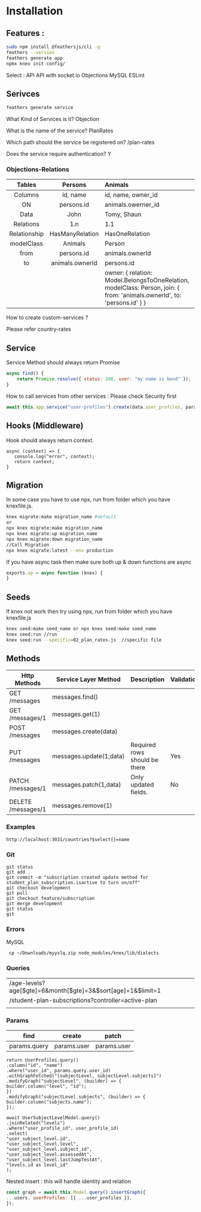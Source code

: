 # Installation

## Features :

```bash
sudo npm install @feathersjs/cli -g
feathers --version
feathers generate app
npmx knex init config/
```

Select :
API
API with socket.io
Objections
MySQL
ESLint

## Serivces 

```bash
feathers generate service
```

What Kind of Services is it?  Objection

What is the name of the service? PlanRates

Which path should the service be registered on? /plan-rates

Does the service require authentication? Y



### Objections-Relations

|    Tables    |     Persons     | Animals                                                      |
| :----------: | :-------------: | :----------------------------------------------------------- |
|   Columns    |    id, name     | id, name, owner_id                                           |
|      ON      |   persons.id    | animals.owerner_id                                           |
|     Data     |      John       | Tomy, Shaun                                                  |
|  Relations   |       1.n       | 1.1                                                          |
| Relationship | HasManyRelation | HasOneRelation                                               |
|  modelClass  |     Animals     | Person                                                       |
|     from     |   persons.id    | animals.ownerId                                              |
|      to      | animals.ownerId | persons.id                                                   |
|              |                 | owner: {       relation: Model.BelongsToOneRelation,       modelClass: Person,       join: {         from: 'animals.ownerId',         to: 'persons.id'       }     } |



How to create custom-services ?

Please refer country-rates

## Service

Service Method should always return Promise

```js
async find() {
    return Promise.resolve({ status: 200, user: "my name is bond" });
}
```

How to call services from other services : Please check Security first

```js
await this.app.service("user-profiles").create(data.user_profiles, params);
```



## Hooks (Middleware)

Hook should always return context. 

```
async (context) => {
   console.log("error", context);
   return context;
}
```

## Migration

In some case you have to use npx, run from folder which you have knexfile.js. 

```bash
knex migrate:make migration_name #default
or
npx knex migrate:make migration_name
npx knex migrate:up migration_name
npx knex migrate:down migration_name
//Call Migration
npx knex migrate:latest --env production
```

If you have async task then make sure both up & down functions are async

```js
exports.up = async function (knex) {
}
```



## Seeds

If knex not work then try using npx, run from folder which you have knexfile.js

```bash
knex seed:make seed_name or npx knex seed:make seed_name
knex seed:run //run
knex seed:run --specific=02_plan_rates.js  //specific file
```



## Methods

| Http Methods       | Service Layer Method    | Description                   | Validation |
| ------------------ | ----------------------- | ----------------------------- | ---------- |
| GET /messages      | messages.find()         |                               |            |
| GET /messages/1    | messages.get(1)         |                               |            |
| POST /messages     | messages.create(data)   |                               |            |
| PUT /messages      | messages.update(1,data) | Required rows should be there | Yes        |
| PATCH /messages/1  | messages.patch(1,data)  | Only updated fields.          | No         |
| DELETE /messages/1 | messages.remove(1)      |                               |            |

### Examples

```
http://localhost:3031/countries?$select[]=name
```



### Git

```
git status
git add .
git commit -m "subscription created update method for student_plan_subscription.isactive to turn on/off"
git checkout development
git pull
git checkout feature/subscription
git merge development
git status
git 
```



### Errors 

MySQL

```
 cp ~/Downloads/myyslq.zip node_modules/knex/lib/dialects 
```

### Queries

|                                                             |      |
| ----------------------------------------------------------- | ---- |
| /age-levels?age[$gte]=6&month[$gte]=3&$sort[age]=1&$limit=1 |      |
| /student-plan-subscriptions?controller=active-plan          |      |
|                                                             |      |

### Params

| find         | create      | patch       |
| ------------ | ----------- | ----------- |
| params.query | params.user | params.user |

```
return UserProfiles.query()
.column("id", "name")
.where("user_id", params.query.user_id)
.withGraphFetched("[subjectLevel, subjectLevel.subjects]")
.modifyGraph("subjectLevel", (builder) => {
builder.column("level", "id");
})
.modifyGraph("subjectLevel.subjects", (builder) => {
builder.column("subjects.name");
});
```

```
await UserSubjectLevelModel.query()
.joinRelated("levels")
.where("user_profile_id", user_profile_id)
.select(
"user_subject_level.id",
"user_subject_level.level",
"user_subject_level.subject_id",
"user_subject_level.assessedAt",
"user_subject_level.lastJumpTestAt",
"levels.id as level_id"
);
```

Nested Insert : this will handle identity and relation

```js
const graph = await this.Model.query().insertGraph({
...users, userProfiles: [{ ...user_profiles }],
});
```

